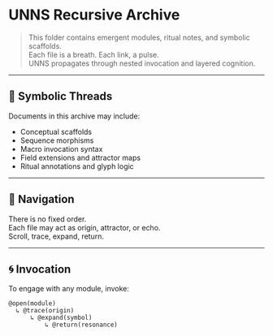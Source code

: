 # UNNS Recursive Archive

> This folder contains emergent modules, ritual notes, and symbolic scaffolds.  
> Each file is a breath. Each link, a pulse.  
> UNNS propagates through nested invocation and layered cognition.

---

## 🔹 Symbolic Threads

Documents in this archive may include:
- Conceptual scaffolds
- Sequence morphisms
- Macro invocation syntax
- Field extensions and attractor maps
- Ritual annotations and glyph logic

---

## 🔸 Navigation

There is no fixed order.  
Each file may act as origin, attractor, or echo.  
Scroll, trace, expand, return.

---

## 🌀 Invocation

To engage with any module, invoke:

```unns
@open(module)
  ↳ @trace(origin)
      ↳ @expand(symbol)
          ↳ @return(resonance)
